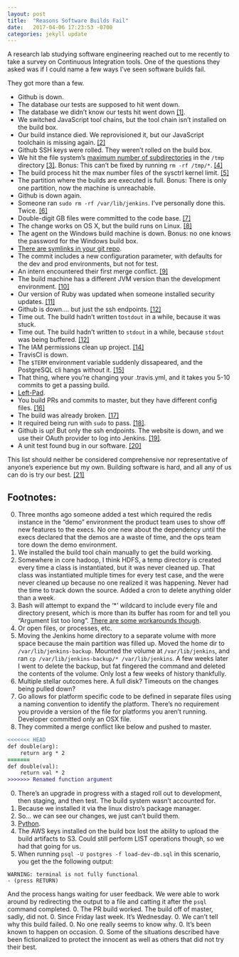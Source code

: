 ```yaml
---
layout: post
title:  "Reasons Software Builds Fail"
date:   2017-04-06 17:23:53 -0700
categories: jekyll update
---
```


A research lab studying software engineering reached out to me recently to take a survey on Continuous Integration tools.  One of the questions they asked was if I could name a few ways I’ve seen software builds fail.  

They got more than a few.

* Github is down.
* The database our tests are supposed to hit went down.
* The database we didn’t know our tests hit went down [[1]](#footnote-1).
* We switched JavaScript tool chains, but the tool chain isn’t installed on the build box.  
* Our build instance died. We reprovisioned it, but our JavaScript toolchain is missing again. [[2]](#footnote-2)
* Github SSH keys were rolled. They weren’t rolled on the build box.
* We hit the file system’s [maximum number of subdirectories](https://ext4.wiki.kernel.org/index.php/Ext4_Howto#Sub_directory_scalability) in the `/tmp` directory [[3]](#footnote-3). Bonus: This can’t be fixed by running `rm -rf /tmp/*`. [[4]](#footnote-4)
* The build process hit the max number files of the sysctrl kernel limit. [[5]](#footnote-5)
* The partition where the builds are executed is full. Bonus: There is only one partition, now the machine is unreachable. 
* Github is down again.
* Someone ran `sudo rm -rf /var/lib/jenkins`. I've personally done this. Twice. [[6]](#footnote-6)
* Double-digit GB files were committed to the code base. [[7]](#footnote-7)
* The change works on OS X, but the build runs on Linux. [[8]](#footnote-8)
* The agent on the Windows build machine is down. Bonus: no one knows the password for the Windows build box.
* [There are symlinks in your git repo](https://issues.jenkins-ci.org/browse/JENKINS-22376).
* The commit includes a new configuration parameter, with defaults for the dev and prod environments, but not for test.
* An intern encountered their first merge conflict. [[9]](#footnote-9)
* The build machine has a different JVM version than the development environment. [[10]](#footnote-10)
* Our version of Ruby was updated when someone installed security updates. [[11]](#footnote-11)
* Github is down.... but just the ssh endpoints.  [[12]](#footnote-12)
* Time out. The build hadn’t written to`stdout` in a while, because it was stuck.
* Time out. The build hadn’t written to `stdout` in a while, because `stdout` was being buffered. [[12]](#footnote-12)
* The IAM permissions clean up project. [[14]](#footnote-14)
* TravisCI is down.
* The `$TERM` environment variable suddenly dissapeared, and the PostgreSQL cli hangs without it. [[15]](#footnote-15)
* That thing, where you’re changing your .travis.yml, and it takes you 5-10 commits to get a passing build.
* [Left-Pad](https://www.theregister.co.uk/2016/03/23/npm_left_pad_chaos/).
* You build PRs and commits to master, but they have different config files. [[16]](#footnote-16)
* The build was already broken. [[17]](#footnote-17)
* It required being run with `sudo` to pass. [[18]](#footnote-18).
* Github is up!  But only the ssh endpoints.  The website is down, and we use their OAuth provider to log into Jenkins. [[19]](#footnote-19).
* A unit test found bug in our software. [[20]](#footnote-20)

This list should neither be considered comprehensive nor representative of anyone’s experience but my own. Building software is hard, and all any of us can do is try our best. [[21]](#footnote-21) 


## Footnotes:
0. <a name="footnote-1"></a> Three months ago someone added a test which required the redis instance in the “demo” environment the product team uses to show off new features to the execs. No one new about the dependency until the execs declared that the demos are a waste of time, and the ops team tore down the demo environment.
0. <a name="footnote-2"></a> We installed the build tool chain  manually to get the build working.
0. <a name="footnote-3"></a>Somewhere in core hadoop, I think HDFS, a temp directory is created every time a class is instantiated, but it was never cleaned up. That class was instantiated multiple times for every test case, and the were never cleaned up because no one realized it was happening. Never had the time to track down the source. Added a cron to delete anything older than a week.
0. <a name="footnote-4"></a> Bash will attempt to expand the ‘*’ wildcard to include every file and directory present, which is more than its buffer has room for and tell you “Argument list too long”.  [There are some workarounds though](http://www.stevekamerman.com/2008/03/deleting-tons-of-files-in-linux-argument-list-too-long/).
0. <a name="footnote-5"></a> Or open files, or processes, etc. 
0. <a name="footnote-6"></a> Moving the Jenkins home directory to a separate volume with more space because the main partition was filled up. Moved the home dir to `/var/lib/jenkins-backup`. Mounted the volume at `/var/lib/jenkins`, and ran `cp /var/lib/jenkins-backup/* /var/lib/jenkins`. A few weeks later I went to delete the backup, but fat fingered the command and deleted the contents of the volume. Only lost a few weeks of history thankfully.
0. <a name="footnote-7"></a> Multiple stellar outcomes here. A full disk? Timeouts on the changes being pulled down?
0. <a name="footnote-8"></a> Go allows for platform specific code to be defined in separate files using a naming convention to identify the platform. There’s no requirement you provide a version of the file for platforms you aren’t running. Developer committed only an OSX file.
0. <a name="footnote-9"></a> They commited a merge conflict like below and pushed to master.
```diff
<<<<<<< HEAD
def double(arg):
    return arg * 2
=======
def double(val):
    return val * 2
>>>>>>> Renamed function argument
```
0. <a name="footnote-10"></a> There’s an upgrade in progress with a staged roll out to development, then staging, and then test. The build system wasn’t accounted for.
0. <a name="footnote-11"></a> Because we installed it via the linux distro’s package manager.
0. <a name="footnote-12"></a> So... we can see our changes, we just can’t build them.
0. <a name="footnote-13"></a> [Python](https://www.google.com/search?q=python+buffered+stdout).
0. <a name="footnote-14"></a> The AWS keys installed on the build box lost the ability to upload the build artifacts to S3. Could still perform LIST operations though, so we had that going for us.
0. <a name="footnote-15"></a> When running `psql -U postgres -f load-dev-db.sql` in this scenario, you get the the following output:
```shell
WARNING: terminal is not fully functional
- (press RETURN)
```
And the process hangs waiting for user feedback. We were able to work around by redirecting the output to a file and catting it after the `psql` command completed.
0. <a name="footnote-16"></a> The PR build worked. The build off of master, sadly, did not.
0. <a name="footnote-17"></a> Since Friday last week. It’s Wednesday.
0. <a name="footnote-18"></a> We can’t tell why this build failed.
0. <a name="footnote-19"></a> No one really seems to know why.
0. <a name="footnote-20"></a> It’s been known to happen on occasion.
0. <a name="footnote-21"></a> Some of the situations described have been fictionalized to protect the innocent as well as others that did not try their best.
